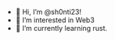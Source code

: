 - 👋 Hi, I’m @sh0nti23! 
- 👀 I’m interested in Web3
- 🌱 I’m currently learning rust.     

<!---
sh0nti23/sh0nti23 is a ✨ special ✨ repository because its `README.md` (this file) appears on your GitHub profile.
You can click the Preview link to take a look at your changes.
--->
 
